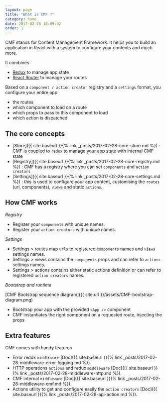 ```yaml
---
layout: page
title: "What is CMF ?"
category: home
date: 2017-02-28 10:09:02
order: 1
---
```


CMF stands for Content Management Framework. It helps you to build an application in React with a system to configure your contents and much more.

It combines
* [Redux](http://redux.js.org/) to manage app state
* [React Router](https://github.com/ReactTraining/react-router) to manage your routes

Based on a `component / action creator` registry and a `settings` format, you configure your entire app
* the routes
* which component to load on a route
* which props to pass to this component to load
* which action is dispatched

## The core concepts
* [Store]({{ site.baseurl }}{% link _posts/2017-02-28-core-store.md %}) : CMF is coupled to `redux` to manage your app state with internal CMF state
* [Registry]({{ site.baseurl }}{% link _posts/2017-02-28-core-registry.md %}) : CMF has a registry where you can set `components` and `action creators`
* [Settings]({{ site.baseurl }}{% link _posts/2017-02-28-core-settings.md %}) : this is used to configure your app content, customising the `routes` (url, components), `views` and static `actions`.

## How CMF works

*Registry*
* Register your `components` with unique names.
* Register your `action creators` with unique names.

*Settings*
* Settings > routes map `urls` to registered `components` names and `views` settings names.
* Settings > views contains the `components` props and can refer to `actions` settings names.
* Settings > actions contains either static actions definition or can refer to registered `action creators` names.

*Bootstrap and runtime*

[CMF Bootstrap sequence diagram]({{ site.url }}/assets/CMF-bootstrap-diagram.png)

* Bootstrap your app with the provided `<App />` component
* CMF instantiates the right component on a requested route, injecting the props

## Extra features
CMF comes with handy features
* Error redux `middleware` [Doc]({{ site.baseurl }}{% link _posts/2017-02-28-middleware-error-logging.md %}).
* HTTP operations `actions` and redux `middleware` [Doc]({{ site.baseurl }}{% link _posts/2017-02-28-middleware-http.md %}).
* CMF internal `middleware` [Doc]({{ site.baseurl }}{% link _posts/2017-02-28-middleware-cmf.md %}).
* Actions utility to get and configure easily the `action creators` [Doc]({{ site.baseurl }}{% link _posts/2017-02-28-api-action.md %}).
